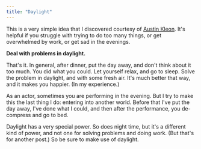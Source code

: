 ```yaml
---
title: "Daylight"
---
```


This is a very simple idea that I discovered courtesy of [Austin Kleon](https://austinkleon.com/2018/08/27/a-very-simple-rule/). It's helpful if you struggle with trying to do too many things, or get overwhelmed by work, or get sad in the evenings.

**Deal with problems in daylight.**

That's it. In general, after dinner, put the day away, and don't think about it too much. You did what you could. Let yourself relax, and go to sleep. Solve the problem in daylight, and with some fresh air. It's much better that way, and it makes you happier. (In my experience.)

As an actor, sometimes you are performing in the evening. But I try to make this the last thing I do: entering into another world. Before that I've put the day away, I've done what I could, and then after the performance, you de-compress and go to bed.

Daylight has a very special power. So does night time, but it's a different kind of power, and not one for solving problems and doing work. (But that's for another post.) So be sure to make use of daylight.

